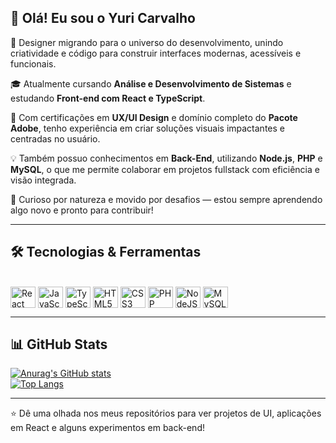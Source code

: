 ## 👋 Olá! Eu sou o Yuri Carvalho

🎨 Designer migrando para o universo do desenvolvimento, unindo criatividade e código para construir interfaces modernas, acessíveis e funcionais.

🎓 Atualmente cursando **Análise e Desenvolvimento de Sistemas** e estudando **Front-end com React e TypeScript**.

🚀 Com certificações em **UX/UI Design** e domínio completo do **Pacote Adobe**, tenho experiência em criar soluções visuais impactantes e centradas no usuário.

💡 Também possuo conhecimentos em **Back-End**, utilizando **Node.js**, **PHP** e **MySQL**, o que me permite colaborar em projetos fullstack com eficiência e visão integrada.

🧠 Curioso por natureza e movido por desafios — estou sempre aprendendo algo novo e pronto para contribuir!

---

## 🛠️ Tecnologias & Ferramentas

<div style="display: inline_block"><br>
  <img align="center" alt="React" height="34" width="40" src="https://cdn.jsdelivr.net/gh/devicons/devicon@latest/icons/react/react-original.svg" />
  <img align="center" alt="JavaScript" height="34" width="40" src="https://cdn.jsdelivr.net/gh/devicons/devicon@latest/icons/javascript/javascript-original.svg" />
  <img align="center" alt="TypeScript" height="34" width="40" src="https://cdn.jsdelivr.net/gh/devicons/devicon@latest/icons/typescript/typescript-original.svg" />
  <img align="center" alt="HTML5" height="34" width="40" src="https://cdn.jsdelivr.net/gh/devicons/devicon@latest/icons/html5/html5-original.svg" />
  <img align="center" alt="CSS3" height="34" width="40" src="https://cdn.jsdelivr.net/gh/devicons/devicon@latest/icons/css3/css3-original.svg" />
  <img align="center" alt="PHP" height="34" width="40" src="https://cdn.jsdelivr.net/gh/devicons/devicon@latest/icons/php/php-original.svg" />
  <img align="center" alt="NodeJS" height="34" width="40" src="https://cdn.jsdelivr.net/gh/devicons/devicon@latest/icons/nodejs/nodejs-original-wordmark.svg" />
  <img align="center" alt="MySQL" height="34" width="40" src="https://cdn.jsdelivr.net/gh/devicons/devicon@latest/icons/mysql/mysql-original-wordmark.svg" />
</div>

---

## 📊 GitHub Stats

[![Anurag's GitHub stats](https://github-readme-stats.vercel.app/api?username=YuOliveira-dev&show_icons=true&theme=dark)](https://github.com/anuraghazra/github-readme-stats)  
[![Top Langs](https://github-readme-stats.vercel.app/api/top-langs/?username=YuOliveira-dev&layout=compact&theme=dark)](https://github.com/anuraghazra/github-readme-stats)

---


⭐ Dê uma olhada nos meus repositórios para ver projetos de UI, aplicações em React e alguns experimentos em back-end!
